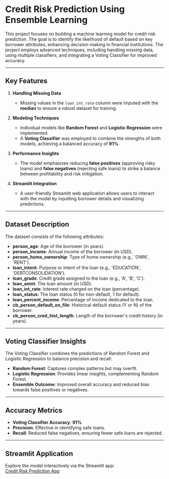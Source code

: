 # Credit Risk Prediction Using Ensemble Learning

This project focuses on building a machine learning model for credit risk prediction. The goal is to identify the likelihood of default based on key borrower attributes, enhancing decision-making in financial institutions. The project employs advanced techniques, including handling missing data, using multiple classifiers, and integrating a Voting Classifier for improved accuracy.

---

## Key Features

1. **Handling Missing Data**  
   - Missing values in the `loan_int_rate` column were imputed with the **median** to ensure a robust dataset for training.

2. **Modeling Techniques**  
   - Individual models like **Random Forest** and **Logistic Regression** were implemented.
   - A **Voting Classifier** was employed to combine the strengths of both models, achieving a balanced accuracy of **91%**.

3. **Performance Insights**  
   - The model emphasizes reducing **false positives** (approving risky loans) and **false negatives** (rejecting safe loans) to strike a balance between profitability and risk mitigation.

4. **Streamlit Integration**  
   - A user-friendly Streamlit web application allows users to interact with the model by inputting borrower details and visualizing predictions.

---

## Dataset Description

The dataset consists of the following attributes:

- **person_age**: Age of the borrower (in years).
- **person_income**: Annual income of the borrower (in USD).
- **person_home_ownership**: Type of home ownership (e.g., 'OWN', 'RENT').
- **loan_intent**: Purpose or intent of the loan (e.g., 'EDUCATION', 'DEBTCONSOLIDATION').
- **loan_grade**: Credit grade assigned to the loan (e.g., 'A', 'B', 'C').
- **loan_amnt**: The loan amount (in USD).
- **loan_int_rate**: Interest rate charged on the loan (percentage).
- **loan_status**: The loan status (0 for non-default, 1 for default).
- **loan_percent_income**: Percentage of income dedicated to the loan.
- **cb_person_default_on_file**: Historical default status (Y or N) of the borrower.
- **cb_person_cred_hist_length**: Length of the borrower's credit history (in years).

---

## Voting Classifier Insights
The Voting Classifier combines the predictions of Random Forest and Logistic Regression to balance precision and recall:
- **Random Forest**: Captures complex patterns but may overfit.
- **Logistic Regression**: Provides linear insights, complementing Random Forest.
- **Ensemble Outcome**: Improved overall accuracy and reduced bias towards false positives or negatives.

---

## Accuracy Metrics
- **Voting Classifier Accuracy**: **91%**
- **Precision**: Effective in identifying safe loans.
- **Recall**: Reduced false negatives, ensuring fewer safe loans are rejected.

---

## Streamlit Application

Explore the model interactively via the Streamlit app:  
[Credit Risk Prediction App](https://your-streamlit-app-link.com)

